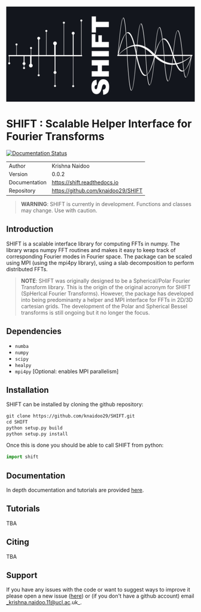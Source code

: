 ![biglogo](docs/source/_static/SHIFT_logo_large_github.jpg)

# SHIFT : Scalable Helper Interface for Fourier Transforms

[![Documentation Status](https://readthedocs.org/projects/shift/badge/?version=latest)](https://shift.readthedocs.io/en/latest/?badge=latest)

|              |                                    |
|--------------|------------------------------------|
|Author        | Krishna Naidoo                     |
|Version       | 0.0.2                              |
|Documentation | https://shift.readthedocs.io       |
|Repository    | https://github.com/knaidoo29/SHIFT |

> **WARNING**: SHIFT is currently in development. Functions and classes may change. Use with caution.

## Introduction

SHIFT is a scalable interface library for computing FFTs in numpy. The library wraps numpy FFT routines and makes it easy to keep track of corresponding Fourier modes in Fourier space. The package can be scaled using MPI (using the mpi4py library), using a slab decomposition to perform distributed FFTs.

> **NOTE**: SHIFT was originally designed to be a Spherical/Polar Fourier Transform library. This is the origin of the original acronym for SHIFT (SpHerIcal Fourier Transforms). However, the package has developed into being predominanty a helper and MPI interface for FFTs in 2D/3D cartesian grids. The development of the Polar and Spherical Bessel transforms is still ongoing but it no longer the focus.

## Dependencies

* `numba`
* `numpy`
* `scipy`
* `healpy`
* `mpi4py` [Optional: enables MPI parallelism]

## Installation

SHIFT can be installed by cloning the github repository:

```
git clone https://github.com/knaidoo29/SHIFT.git
cd SHIFT
python setup.py build
python setup.py install
```

Once this is done you should be able to call SHIFT from python:


```python
import shift
```

## Documentation

In depth documentation and tutorials are provided [here](https://shift.readthedocs.io/).

## Tutorials

TBA

## Citing

TBA

## Support

If you have any issues with the code or want to suggest ways to improve it please open a new issue ([here](https://github.com/knaidoo29/SHIFT/issues))
or (if you don't have a github account) email _krishna.naidoo.11@ucl.ac.uk_.
